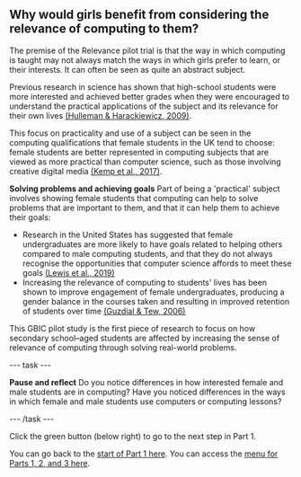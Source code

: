 ## Why would girls benefit from considering the relevance of computing to them?

The premise of the Relevance pilot trial is that the way in which computing is taught may not always match the ways in which girls prefer to learn, or their interests. It can often be seen as quite an abstract subject.

Previous research in science has shown that high-school students were more interested and achieved better grades when they were encouraged to understand the practical applications of the subject and its relevance for their own lives [(Hulleman & Harackiewicz, 2009)](https://prlsamp.rcse.upr.edu/downloads/bestpractice2015/Harackiewicz_04.pdf).

This focus on practicality and use of a subject can be seen in the computing qualifications that female students in the UK tend to choose: female students are better represented in computing subjects that are viewed as more practical than computer science, such as those involving creative digital media [(Kemp et al., 2017)](https://www.bcs.org/media/3972/tracer-2017.pdf).

**Solving problems and achieving goals**
Part of being a 'practical' subject involves showing female students that computing can help to solve problems that are important to them, and that it can help them to achieve their goals:
+ Research in the United States has suggested that female undergraduates are more likely to have goals related to helping others compared to male computing students, and that they do not always recognise the opportunities that computer science affords to meet these goals [(Lewis et al., 2019)](https://dl.acm.org/doi/abs/10.1145/3291279.3339426)
+ Increasing the relevance of computing to students' lives has been shown to improve engagement of female undergraduates, producing a gender balance in the courses taken and resulting in improved retention of students over time [(Guzdial & Tew, 2006)](https://dl.acm.org/doi/abs/10.1145/1151588.1151597)

This GBIC pilot study is the first piece of research to focus on how secondary school–aged students are affected by increasing the sense of relevance of computing through solving real-world problems.

---  task ---

**Pause and reflect**
Do you notice differences in how interested female and male students are in computing? Have you noticed differences in the ways in which female and male students use computers or computing lessons? 

---  /task ---

Click the green button (below right) to go to the next step in Part 1.

You can go back to the [start of Part 1 here](https://projects.raspberrypi.org/en/projects/Year8-RelevanceTraining-Part1-GBICi4).
You can access the [menu for Parts 1, 2, and 3 here](https://projects.raspberrypi.org/en/pathways/year8-relevancetraining-gbici4).
